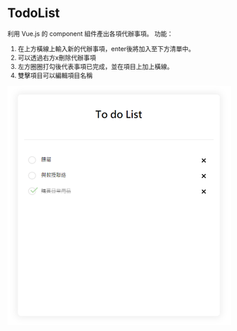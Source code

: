 # TodoList
利用 Vue.js 的 component 組件產出各項代辦事項。
功能：
1. 在上方橫線上輸入新的代辦事項，enter後將加入至下方清單中。
2. 可以透過右方x刪除代辦事項
3. 左方圈圈打勾後代表事項已完成，並在項目上加上橫線。
4. 雙擊項目可以編輯項目名稱

![image](https://github.com/chia0620/TodoList/blob/master/todoList.png)
